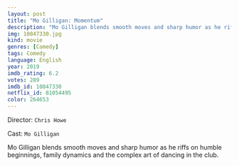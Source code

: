 ```yaml
---
layout: post
title: "Mo Gilligan: Momentum"
description: "Mo Gilligan blends smooth moves and sharp humor as he riffs on humble beginnings, family dynamics and the complex art of dancing in the club..."
img: 10847330.jpg
kind: movie
genres: [Comedy]
tags: Comedy 
language: English
year: 2019
imdb_rating: 6.2
votes: 289
imdb_id: 10847330
netflix_id: 81054495
color: 264653
---
```

Director: `Chris Howe`  

Cast: `Mo Gilligan` 

Mo Gilligan blends smooth moves and sharp humor as he riffs on humble beginnings, family dynamics and the complex art of dancing in the club.